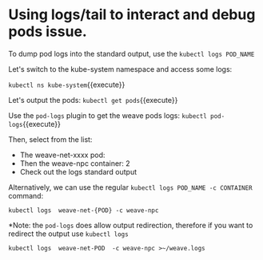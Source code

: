 # Using logs/tail to interact and debug pods issue. 


To dump pod logs into the standard output, use the `kubectl logs POD_NAME`

Let's switch to the kube-system namespace and access some logs:

`kubectl ns kube-system`{{execute}}

Let's output the pods:
`kubectl get pods`{{execute}} 

Use the `pod-logs` plugin to get the weave pods logs:
`kubectl pod-logs`{{execute}} 

Then, select from the list:
- The weave-net-xxxx pod: 
- Then the weave-npc container: 2 
- Check out the logs standard output

Alternatively, we can use the regular `kubectl logs POD_NAME -c CONTAINER` command:

`kubectl logs  weave-net-{POD} -c weave-npc`

*Note: the `pod-logs`  does allow output redirection, therefore if you want to redirect the output use `kubectl logs`

`kubectl logs  weave-net-POD  -c weave-npc >~/weave.logs`